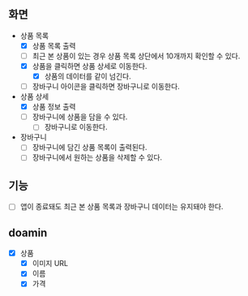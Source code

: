 ## 화면
- 상품 목록
  - [x] 상품 목록 출력 
  - [ ] 최근 본 상품이 있는 경우 상품 목록 상단에서 10개까지 확인할 수 있다.
  - [x] 상품을 클릭하면 상품 상세로 이동한다.
    - [x] 상품의 데이터를 같이 넘긴다.
  - [ ] 장바구니 아이콘을 클릭하면 장바구니로 이동한다.
- 상품 상세
  - [x] 상품 정보 출력
  - [ ] 장바구니에 상품을 담을 수 있다.
    - [ ] 장바구니로 이동한다.
- 장바구니
  - [ ] 장바구니에 담긴 상품 목록이 출력된다. 
  - [ ] 장바구니에서 원하는 상품을 삭제할 수 있다.

## 기능
- [ ] 앱이 종료돼도 최근 본 상품 목록과 장바구니 데이터는 유지돼야 한다.

## doamin
- [x] 상품
  - [x] 이미지 URL
  - [x] 이름
  - [x] 가격